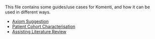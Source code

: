 This file contains some guides/use cases for Komenti, and how it can be used in different ways. 

* [Axiom Suggestion](axiom_suggestion.md)
* [Patient Cohort Characterisation](patient.md)
* [Assisting Literature Review](covid.md)
